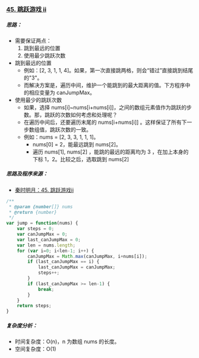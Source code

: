 ### [45. 跳跃游戏 ii](https://github.com/sctang0/LeetCode/blob/master/CHAPTER45.md)

##### 思路：

* 需要保证两点：
  1. 跳到最远的位置
  2. 使用最少跳跃次数
* 跳到最远的位置
  * 例如：[2, 3, 1, 1, 4]。如果，第一次直接跳两格，则会“错过”直接跳到结尾的"3"。
  * 而解决方案是，遍历中间，维护一个能跳到的最大距离的值。下方程序中的相应变量为 canJumpMax。
* 使用最少的跳跃次数
  * 如果，选择 nums[i]~nums[i+nums[i]]，之间的数组元素值作为跳跃的步数。那，跳跃的次数如何考虑和处理呢？
  * 在遍历中间后，还要遍历末尾的 nums[i+nums[i]] 。这样保证了所有下一步数组值，跳跃次数的一致。
  * 例如：nums = [2, 3, 3, 1, 1, 1]。
    * nums[0] = 2，能最远跳到 nums[2]。
    * 遍历 nums[1], nums[2] ，能跳的最远的距离均为 3 ，在加上本身的下标 1，2。比较之后，选取跳到 nums[2]



##### 思路及程序来源：

* [秦时明月：45. 跳跃游戏ii](https://leetcode-cn.com/problems/jump-game-ii/solution/45-tiao-yue-you-xi-ii-by-alexer-660/)

```javascript
/**
 * @param {number[]} nums
 * @return {number}
 */
var jump = function(nums) {
    var steps = 0;
    var canJumpMax = 0;
    var last_canJumpMax = 0;
    var len = nums.length;
    for (var i=0; i<len-1; i++) {
        canJumpMax = Math.max(canJumpMax, i+nums[i]);
        if (last_canJumpMax == i) {
            last_canJumpMax = canJumpMax;
            steps++;
        }
        if (last_canJumpMax >= len-1) {
            break;
        }
    }
    return steps;
}
```



##### 复杂度分析：

* 时间复杂度：O(n)，n 为数组 nums 的长度。
* 空间复杂度：O(1)